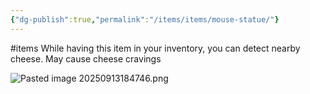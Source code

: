 ```yaml
---
{"dg-publish":true,"permalink":"/items/items/mouse-statue/"}
---
```


#items 
While having this item in your inventory, you can detect nearby cheese. May cause cheese cravings

![Pasted image 20250913184746.png](/img/user/items/tome%20pages/image%20files/Pasted%20image%2020250913184746.png)